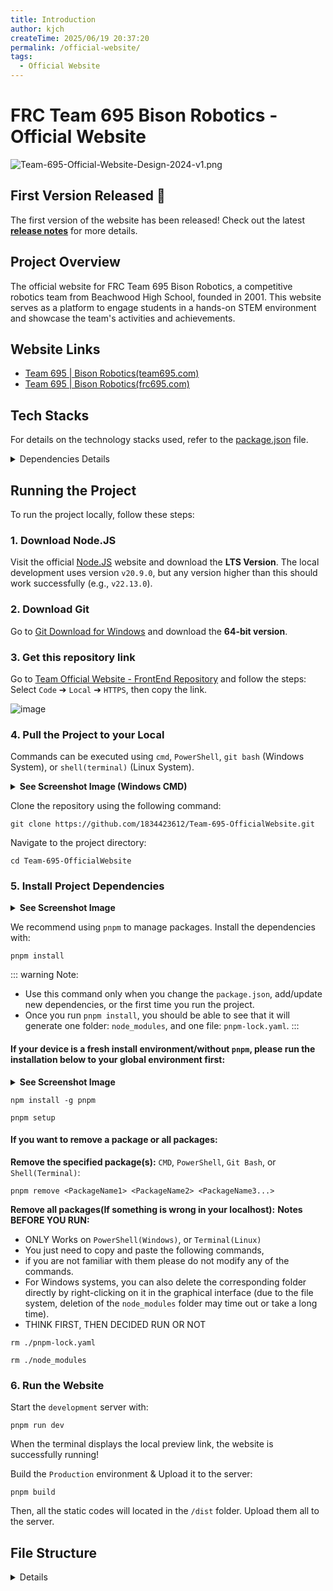 ```yaml
---
title: Introduction
author: kjch
createTime: 2025/06/19 20:37:20
permalink: /official-website/
tags:
  - Official Website
---
```


# FRC Team 695 Bison Robotics - Official Website
![Team-695-Official-Website-Design-2024-v1.png](https://github.com/user-attachments/assets/c69422fd-eafc-44bc-b02f-a619dbf27a04)

## First Version Released 🎉
The first version of the website has been released! Check out the latest **[release notes](https://github.com/1834423612/Team-695-OfficialWebsite/releases/latest)** for more details.

## Project Overview
The official website for FRC Team 695 Bison Robotics, a competitive robotics team from Beachwood High School, founded in 2001. This website serves as a platform to engage students in a hands-on STEM environment and showcase the team's activities and achievements.

## Website Links
- [Team 695 | Bison Robotics(team695.com)](https://www.team695.com/)
- [Team 695 | Bison Robotics(frc695.com)](https://www.frc695.com/)

## Tech Stacks
For details on the technology stacks used, refer to the [package.json](https://github.com/1834423612/Team-695-OfficialWebsite/blob/master/package.json) file.

<details>
<summary>Dependencies Details</summary>

Some dependencies are listed here for reference.
</details>

## Running the Project
To run the project locally, follow these steps:

### 1. Download Node.JS
Visit the official [Node.JS](https://nodejs.org/en) website and download the **LTS Version**. The local development uses version `v20.9.0`, but any version higher than this should work successfully (e.g., `v22.13.0`).

### 2. Download Git
Go to [Git Download for Windows](https://git-scm.com/download/win) and download the **64-bit version**.

### 3. Get this repository link
Go to [Team Official Website - FrontEnd Repository](https://github.com/1834423612/Team-695-OfficialWebsite) and follow the steps:  
Select `Code` &#10132; `Local` &#10132; `HTTPS`, then copy the link.

![image](https://github.com/user-attachments/assets/198174e8-2966-4ee9-ad0b-ad97e03f7bd3)

### 4. Pull the Project to your Local
Commands can be executed using `cmd`, `PowerShell`, `git bash` (Windows System), or `shell(terminal)` (Linux System).

<details>
  <summary><b>See Screenshot Image (Windows CMD)</b></summary>

  ----  
  ![image](https://github.com/user-attachments/assets/43a90974-20af-4fb7-9457-e1edc975262b)
  ----
</details>

Clone the repository using the following command:
```Shell
git clone https://github.com/1834423612/Team-695-OfficialWebsite.git
```

Navigate to the project directory:
```Shell
cd Team-695-OfficialWebsite
```

### 5. Install Project Dependencies
<details>
  <summary><b>See Screenshot Image</b></summary>

  ----  
  ![image](https://github.com/user-attachments/assets/7eaa4774-5ab3-483c-ab9c-5c231d5f5212)
  ----

</details>

We recommend using `pnpm` to manage packages. Install the dependencies with:
```Shell
pnpm install
```

::: warning Note: 
  - Use this command only when you change the `package.json`, add/update new dependencies, or the first time you run the project.
  - Once you run `pnpm install`, you should be able to see that it will generate one folder: `node_modules`, and one file: `pnpm-lock.yaml`.
:::

#### If your device is a fresh install environment/without `pnpm`, please run the installation below to your global environment first:
<details>
  <summary><b>See Screenshot Image</b></summary>

  ----  
  ![image](https://github.com/user-attachments/assets/1024b960-5891-4ba7-8bc9-d7017764f573)
  ----

</details>

```Shell
npm install -g pnpm
```
```Shell
pnpm setup
```

#### If you want to remove a package or all packages:
**Remove the specified package(s):**
`CMD`, `PowerShell`, `Git Bash`, or `Shell(Terminal)`:
```Shell
pnpm remove <PackageName1> <PackageName2> <PackageName3...>
```

**Remove all packages(If something is wrong in your localhost):**
**Notes BEFORE YOU RUN:**
  - ONLY Works on `PowerShell(Windows)`, or `Terminal(Linux)`
  - You just need to copy and paste the following commands,
  - if you are not familiar with them please do not modify any of the commands.
  - For Windows systems, you can also delete the corresponding folder directly by right-clicking on it in the graphical interface (due to the file system, deletion of the `node_modules` folder may time out or take a long time).
  - THINK FIRST, THEN DECIDED RUN OR NOT

```Shell
rm ./pnpm-lock.yaml
```
```Shell
rm ./node_modules
```

### 6. Run the Website
Start the `development` server with:
```Shell
pnpm run dev
```
When the terminal displays the local preview link, the website is successfully running!

Build the `Production` environment & Upload it to the server:
```Shell
pnpm build
```
Then, all the static codes will located in the `/dist` folder. Upload them all to the server.


## File Structure
<details>
<summary>Details</summary>

### Default Page
The default page is located at `/src/views/index.vue`.

### Components Location
Components are stored in the `/src/components/` directory to facilitate maintenance.  
After creating new components, ensure they are imported into `/views/YourPage.vue`.

### Example Import Code
**Replace `YourComponentName` with the actual component name.**

`/views/YourPage.vue`:
```vue
<template>
  ...
  <div>
    <!-- Import the components -->
    <!-- Same as your import name -->
    <YourComponentName />
  </div>
  ...
</template>

<script>
import YourComponentName from '../components/YourComponentName.vue';

export default {
  components: {
    YourComponentName // Register this component, matching the import name
  }
};
</script>
```

</details>
